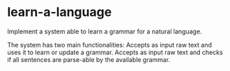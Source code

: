 # learn-a-language

Implement a system able to learn a grammar for a natural language.

The system has two main functionalities:
Accepts as input raw text and uses it to learn or update a grammar.
Accepts as input raw text and checks if all sentences are parse-able by the available grammar.
